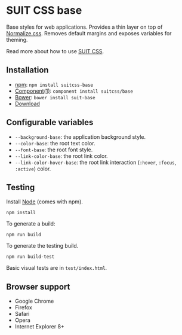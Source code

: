 # SUIT CSS base

Base styles for web applications. Provides a thin layer on top of
[Normalize.css](https://github.com/necolas/normalize.css). Removes default
margins and exposes variables for theming.

Read more about how to use [SUIT CSS](https://github.com/suitcss/suit/).

## Installation

* [npm](http://npmjs.org/): `npm install suitcss-base`
* [Component(1)](http://github.com/component/component): `component install suitcss/base`
* [Bower](http://bower.io/): `bower install suit-base`
* [Download](https://github.com/suitcss/base/releases)

## Configurable variables

* `--background-base`: the application background style.
* `--color-base`: the root text color.
* `--font-base`: the root font style.
* `--link-color-base`: the root link color.
* `--link-color-hover-base`: the root link interaction (`:hover`, `:focus`,
  `:active`) color.

## Testing

Install [Node](http://nodejs.org) (comes with npm).

```
npm install
```

To generate a build:

```
npm run build
```

To generate the testing build.

```
npm run build-test
```

Basic visual tests are in `test/index.html`.

## Browser support

* Google Chrome
* Firefox
* Safari
* Opera
* Internet Explorer 8+
